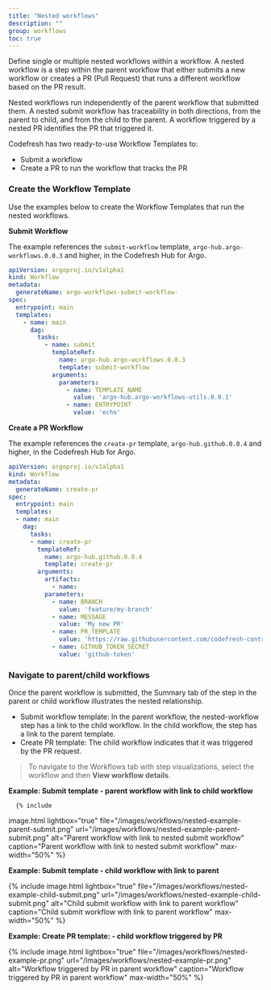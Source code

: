```yaml
---
title: "Nested workflows"
description: ""
group: workflows
toc: true
---
```


Define single or multiple nested workflows within a workflow. A nested workflow is a step within the parent workflow that either submits a new workflow or creates a PR (Pull Request) that runs a different workflow based on the PR result.  

Nested workflows run independently of the parent workflow that submitted them. A nested submit workflow has traceability in both directions, from the parent to child, and from the child to the parent. A workflow triggered by a nested PR identifies the PR that triggered it. 

Codefresh has two ready-to-use Workflow Templates to:
* Submit a workflow
* Create a PR to run the workflow that tracks the PR
 
 

### Create the Workflow Template

Use the examples below to create the Workflow Templates that run the nested workflows.

**Submit Workflow**  

The example references the `submit-workflow` template, `argo-hub.argo-workflows.0.0.3` and higher, in the Codefresh Hub for Argo.

```yaml
apiVersion: argoproj.io/v1alpha1
kind: Workflow
metadata:
  generateName: argo-workflows-submit-workflow-
spec:
  entrypoint: main
  templates:
    - name: main
      dag:
        tasks:
          - name: submit
            templateRef:
              name: argo-hub.argo-workflows.0.0.3
              template: submit-workflow
            arguments:
              parameters:
                - name: TEMPLATE_NAME
                  value: 'argo-hub.argo-workflows-utils.0.0.1'
                - name: ENTRYPOINT
                  value: 'echo'
```

**Create a PR Workflow**  

The example references the `create-pr` template, `argo-hub.github.0.0.4` and higher, in the Codefresh Hub for Argo.

```yaml
apiVersion: argoproj.io/v1alpha1
kind: Workflow
metadata:
  generateName: create-pr
spec:
  entrypoint: main
  templates:
  - name: main
    dag:
      tasks:
      - name: create-pr
        templateRef:
          name: argo-hub.github.0.0.4
          template: create-pr
        arguments:
          artifacts:
            - name:
          parameters:
            - name: BRANCH
              value: 'feature/my-branch'
            - name: MESSAGE
              value: 'My new PR'
            - name: PR_TEMPLATE
              value: 'https://raw.githubusercontent.com/codefresh-contrib/express-microservice2/develop/.github/pull_request_template.md'
            - name: GITHUB_TOKEN_SECRET
              value: 'github-token'
```




### Navigate to parent/child workflows

Once the parent workflow is submitted, the Summary tab of the step in the parent or child workflow illustrates the nested relationship. 
* Submit workflow template: In the parent workflow, the nested-workflow step has a link to the child workflow. In the child workflow, the step has a link to the parent template.
* Create PR template: The child workflow indicates that it was triggered by the PR request. 
  
> To navigate to the Workflows tab with step visualizations, select the workflow and then **View workflow details**.  

     
**Example: Submit template - parent workflow with link to child workflow** 

      {% include 
   image.html 
   lightbox="true" 
   file="/images/workflows/nested-example-parent-submit.png" 
   url="/images/workflows/nested-example-parent-submit.png" 
   alt="Parent workflow with link to nested submit workflow" 
   caption="Parent workflow with link to nested submit workflow"
   max-width="50%" 
   %}

**Example: Submit template - child workflow with link to parent**
     
   {% include 
   image.html 
   lightbox="true" 
   file="/images/workflows/nested-example-child-submit.png" 
   url="/images/workflows/nested-example-child-submit.png" 
   alt="Child submit workflow with link to parent workflow" 
   caption="Child submit workflow with link to parent workflow"
   max-width="50%" 
   %}

**Example: Create PR template: - child workflow triggered by PR**
      
  {% include 
   image.html 
   lightbox="true" 
   file="/images/workflows/nested-example-pr.png" 
   url="/images/workflows/nested-example-pr.png" 
   alt="Workflow triggered by PR in parent workflow" 
   caption="Workflow triggered by PR in parent workflow"
   max-width="50%" 
   %}


 